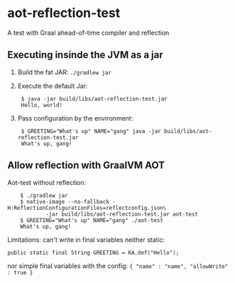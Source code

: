 # aot-reflection-test
A test with Graal ahead-of-time compiler and reflection

## Executing insinde the JVM as a jar

1. Build the fat JAR: `./gradlew jar`
2. Execute the default Jar:

        $ java -jar build/libs/aot-reflection-test.jar
        Hello, world!
 
3. Pass configuration by the environment:

        $ GREETING="What's up" NAME="gang" java -jar build/libs/aot-reflection-test.jar
        What's up, gang!
        
## Allow reflection with GraalVM AOT

Aot-test without reflection:

        $ ./gradlew jar
        $ native-image --no-fallback -H:ReflectionConfigurationFiles=reflectconfig.json\
                -jar build/libs/aot-reflection-test.jar aot-test
        $ GREETING="What's up" NAME="gang" ./aot-test
        What's up, gang!

Limitations: can't write in final variables neither static:

	public static final String GREETING = KA.def("Hello");
	
nor simple final variables with the config: `{ "name" : "name", "allowWrite" : true }`

